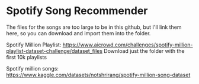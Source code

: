 # Spotify Song Recommender
 The files for the songs are too large to be in this github, but I'll link them here, so you can download and import them into the folder.

 Spotify Million Playlist:
 https://www.aicrowd.com/challenges/spotify-million-playlist-dataset-challenge/dataset_files Download just the folder with the first 10k playlists

 Spotify million songs:
 https://www.kaggle.com/datasets/notshrirang/spotify-million-song-dataset

